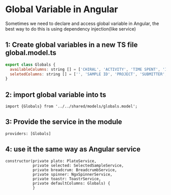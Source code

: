 # Global Variable in Angular
Sometimes we need to declare and access global variable in Angular, the best way to do this is using dependency injection(like service)
## 1: Create global variables in a new TS file global.model.ts
```javascript
export class Globals {
  availableColumns: string [] = ['CHIRAL', 'ACTIVITY', 'TIME SPENT', 'IA COLUMN TYPE'];
  seletedColumns: string [] = ['', 'SAMPLE ID', 'PROJECT', 'SUBMITTER', 'SUBMITTER SITE', 'ANALYSIS GROUP'];
}
```
## 2: import global variable into ts
```
import {Globals} from '../../shared/models/globals.model';
```
## 3: Provide the service in the module
```
providers: [Globals]
```
## 4: use it the same way as Angular service
```
constructor(private plato: PlatoService,
            private selected: SelectedSampleService,
            private breadcrum: BreadcrumbService,
            private spinner: NgxSpinnerService,
            private toastr: ToastrService,
            private defaultColumns: Globals) {
            }
```
